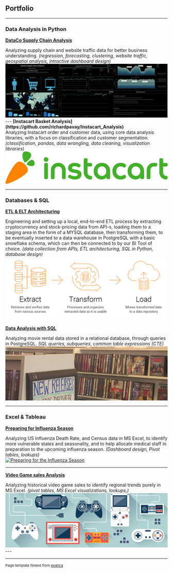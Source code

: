 ## Portfolio

---

### Data Analysis in Python

<b>[DataCo Supply Chain Analysis](https://github.com/richardpavay/DataCo-Supply-Chain-Analysis)</b>
<div>
  Analyzing supply chain and website traffic data for better business understanding. <i>(regression, forecasting, clustering, website traffic, geospatial analysis, intractive dashboard design)</i>
<a href="https://public.tableau.com/app/profile/p.vay.rich.rd/viz/DataCoSupplychainAnalysisstory/Finalprojectstory"><img src="images/DataCo Montage.bmp?raw=true"/></a>
</div>
---
<b>[Instacart Basket Analysis](https://github.com/richardpavay/Instacart_Analysis)</b>
<div>Analyzing Instacart order and customer data, using core data analysis libraries, with a focus on classification and customer segmentation. <i>(classification, pandas, data wrangling, data cleaning, visualization libraries)</i></div>
<img src="images/instacart logo.png?raw=true"/>

---
### Databases & SQL

<b>[ETL & ELT Architecturing](https://github.com/richardpavay/ETL_project)</b>
<div>Engineering and setting up a local, end-to-end ETL process by extracting cryptocurrency and stock-pricing data from API-s, loading them to a staging area in the form of a MYSQL database, then transforming them, to be eventually inserted to a data warehouse in PostgreSQL with a basic snowflake schema, which can then be connected to by our BI Tool of choice. <i>(data collection from APIs, ETL architecturing, SQL in Python, database design)</i></div>
<img src="images/etl_logo.png?raw=true"/>

<b>[Data Analysis with SQL](https://github.com/richardpavay/Rockbuster_SQL_project)</b>
<div>Analyzing movie rental data stored in a relational database, through queries in PostgreSQL. <i>SQL queries, subqueries, common table expressions (CTE)</i></div>
<img src="images/movies.jpg?raw=true"/>

---

### Excel & Tableau

<b>[Preparing for Influenza Season](https://github.com/richardpavay/ETL_project)</b>
<div>
  Analyzing US Influenza Death Rate, and Census data in MS Excel, to identify more vulnerable states and seasonality, and to help allocate medical staff in preparation to the upcoming influenza season. <i>(Dashboard design, Pivot tables, lookups)</i>
<div class='tableauPlaceholder' id='viz1685198865301' style='position: relative'><noscript><a href='#'><img alt='Preparing for the Influenza Season ' src='https:&#47;&#47;public.tableau.com&#47;static&#47;images&#47;G8&#47;G8SPWS8MX&#47;1_rss.png' style='border: none' /></a></noscript><object class='tableauViz'  style='display:none;'><param name='host_url' value='https%3A%2F%2Fpublic.tableau.com%2F' /> <param name='embed_code_version' value='3' /> <param name='path' value='shared&#47;G8SPWS8MX' /> <param name='toolbar' value='yes' /><param name='static_image' value='https:&#47;&#47;public.tableau.com&#47;static&#47;images&#47;G8&#47;G8SPWS8MX&#47;1.png' /> <param name='animate_transition' value='yes' /><param name='display_static_image' value='yes' /><param name='display_spinner' value='yes' /><param name='display_overlay' value='yes' /><param name='display_count' value='yes' /><param name='language' value='en-US' /></object></div>                <script type='text/javascript'>                    var divElement = document.getElementById('viz1685198865301');                    var vizElement = divElement.getElementsByTagName('object')[0];                    vizElement.style.width='100%';vizElement.style.height=(divElement.offsetWidth*0.75)+'px';                    var scriptElement = document.createElement('script');                    scriptElement.src = 'https://public.tableau.com/javascripts/api/viz_v1.js';                    vizElement.parentNode.insertBefore(scriptElement, vizElement);                </script>
</div>

---

<b>[Video Game sales Analysis](https://github.com/richardpavay/GameCo-sales-analysis)</b>
<div>Analyzing historical video game sales to identify regional trends purely in MS Excel. <i>(pivot tables, MS Excel visualizations, lookups,)</i></div>
<img src="images/game.jpg?raw=true"/>
---


---
<p style="font-size:11px">Page template forked from <a href="https://github.com/evanca/quick-portfolio">evanca</a></p>
<!-- Remove above link if you don't want to attibute -->
